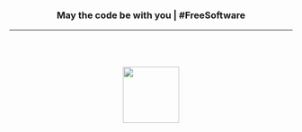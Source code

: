 <h3 align="center">May the code be with you | #FreeSoftware</h3>

---


<br>

<!--
<div align="center">
  <img
       src="https://img.shields.io/badge/Windows-0078D6?style=for-the-badge&logo=windows&logoColor=white%22%3E
  ᠎ 
  <img
       src="https://img.shields.io/badge/Cplusplus-14354C?style=for-the-badge&logo=python&logoColor=yellow%22%3E
  ᠎ 
  <img
       src="https://img.shields.io/badge/Linux-black?style=for-the-badge&logo=linux&logoColor=white%22%3E
  ᠎ 
  <img
       src="https://img.shields.io/badge/C%20Language-00599C?style=for-the-badge&logo=c&logoColor=black%22%3E
</div>

<br>
-->

<div>
  <a href="https://github.com/Comrade-Zolf%22%3E
  <img height="160em" align="left" src="https://github-readme-stats.vercel.app/api?username=Comrade-Zolf&show_icons=true&theme=merko&include_all_commits=true&count_private=true" />
  </a>
</div>

<div align="center"><br><br>
<img src="https://i.pinimg.com/originals/9f/16/d9/9f16d926f95e7ccc80b3771c50edaec3.gif" width="100"></h1>
<p align="center">
</div>

<!--
<br>
<br>
<br>
